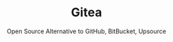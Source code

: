 ---
 title: Gitea
 subtitle: Open Source Alternative to GitHub, BitBucket, Upsource
 description: GGit with a cup of tea! Painless self-hosted all-in-one software development service, including Git hosting, code review, team collaboration, package registry and CI/CD
 image: https://cdn.prod.website-files.com/6220c55c69733896bb8a4724/63f5be5b78ddaefc8bff8943_bPs8jAytkAkEwh7B-_qvCmyxGd0HYgTuxwx9oCiZ-7Q.svg
 image-alt: ghost-logo
 license: MIT
 tags: ["dev","tools"]
 type: Dev Tools
 link:  https://about.gitea.com/
 description2: Gitea is a self-hosted Git repository hosting service that offers features similar to popular platforms like GitHub, Bitbucket, and GitLab. It allows users to create and manage Git repositories, collaborate on code projects, review code changes, and track issues and tasks. Gitea is known for its ease of installation and configuration, making it a popular choice for individuals and teams looking for a flexible and customizable solution for their version control needs.



---
